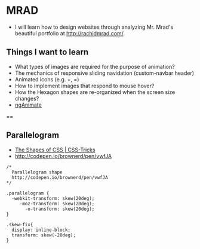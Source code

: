 # MRAD
- I will learn how to design websites through analyzing Mr. Mrad's beautiful portfolio at http://rachidmrad.com/.

## Things I want to learn

- What types of images are required for the purpose of animation?
- The mechanics of responsive sliding navidation (custom-navbar header)
- Animated icons (e.g. +, =)
- How to implement images that respond to mouse hover?
- How the Hexagon shapes are re-organized when the screen size changes?
- [ngAnimate](https://docs.angularjs.org/api/ngAnimate)

==

## Parallelogram
- [The Shapes of CSS | CSS-Tricks](https://css-tricks.com/examples/ShapesOfCSS/)
- http://codepen.io/brownerd/pen/vwfJA

```
/*
  Parallelogram shape
  http://codepen.io/brownerd/pen/vwfJA
*/

.parallelogram {
  -webkit-transform: skew(20deg);
     -moz-transform: skew(20deg);
       -o-transform: skew(20deg);
}

.skew-fix{
  display: inline-block;
  transform: skew(-20deg);
}
```


